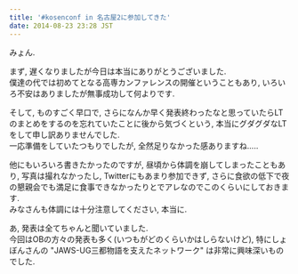 ```yaml
---
title: '#kosenconf in 名古屋2に参加してきた'
date: 2014-08-23 23:28 JST
---
```


みょん.

まず, 遅くなりましたが今日は本当にありがとうございました.  
僕達の代では初めてとなる高専カンファレンスの開催ということもあり, いろいろ不安はありましたが無事成功して何よりです.

そして, ものすごく早口で, さらになんか早く発表終わったなと思っていたらLTのまとめをするのを忘れていたことに後から気づくという, 本当にグダグダなLTをして申し訳ありませんでした.  
一応準備をしていたつもりでしたが, 全然足りなかった感ありますね.....

他にもいろいろ書きたかったのですが, 昼頃から体調を崩してしまったこともあり, 写真は撮れなかったし, Twitterにもあまり参加できず, さらに食欲の低下で夜の懇親会でも満足に食事できなかったりとでアレなのでこのくらいにしておきます.  
みなさんも体調には十分注意してください, 本当に.

あ, 発表は全てちゃんと聞いていました.  
今回はOBの方々の発表も多く(いつもがどのくらいかはしらないけど), 特にしょぼんさんの "JAWS-UG三都物語を支えたネットワーク" は非常に興味深いものでした.
